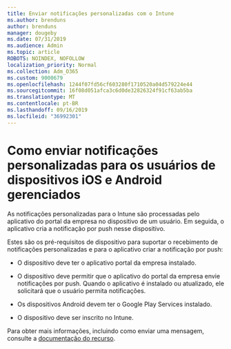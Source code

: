 ```yaml
---
title: Enviar notificações personalizadas com o Intune
ms.author: brenduns
author: brenduns
manager: dougeby
ms.date: 07/31/2019
ms.audience: Admin
ms.topic: article
ROBOTS: NOINDEX, NOFOLLOW
localization_priority: Normal
ms.collection: Adm_O365
ms.custom: 9000679
ms.openlocfilehash: 1244f07fd56cf603280f1710520a04d579224e44
ms.sourcegitcommit: 16f08d051afca3c6d0de32826324f91cf63ab5ba
ms.translationtype: MT
ms.contentlocale: pt-BR
ms.lasthandoff: 09/16/2019
ms.locfileid: "36992301"
---
```

# <a name="how-to-send-custom-notifications-to-the-users-of-managed-ios-and-android-devices"></a>Como enviar notificações personalizadas para os usuários de dispositivos iOS e Android gerenciados

As notificações personalizadas para o Intune são processadas pelo aplicativo do portal da empresa no dispositivo de um usuário. Em seguida, o aplicativo cria a notificação por push nesse dispositivo.

Estes são os pré-requisitos de dispositivo para suportar o recebimento de notificações personalizadas e para o aplicativo criar a notificação por push:

- O dispositivo deve ter o aplicativo portal da empresa instalado.  

- O dispositivo deve permitir que o aplicativo do portal da empresa envie notificações por push. Quando o aplicativo é instalado ou atualizado, ele solicitará que o usuário permita notificações.

- Os dispositivos Android devem ter o Google Play Services instalado.

- O dispositivo deve ser inscrito no Intune.

Para obter mais informações, incluindo como enviar uma mensagem, consulte a [documentação do recurso](https://docs.microsoft.com/intune/custom-notifications).
